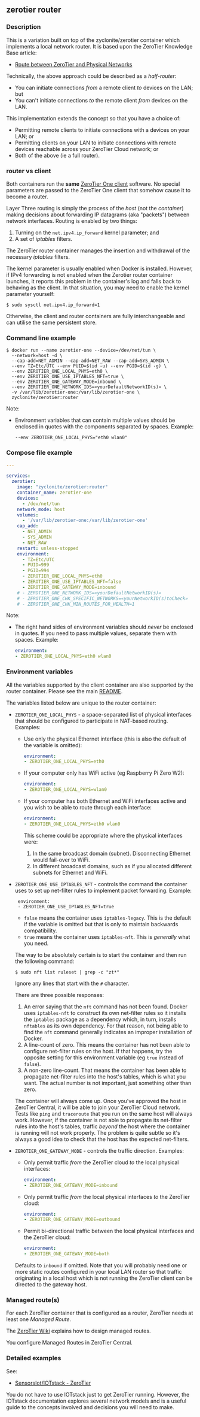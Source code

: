 ## zerotier router

### Description

This is a variation built on top of the zyclonite/zerotier container which implements a local network router. It is based upon the ZeroTier Knowledge Base article:

* [Route between ZeroTier and Physical Networks](https://docs.zerotier.com/route-between-phys-and-virt/)

Technically, the above approach could be described as a *half-router*:

* You can initiate connections *from* a remote client *to* devices on the LAN; but
* You can't initiate connections *to* the remote client *from* devices on the LAN.

This implementation extends the concept so that you have a choice of:

* Permitting remote clients to initiate connections with a devices on your LAN; or
* Permitting clients on your LAN to initiate connections with remote devices reachable across your ZeroTier Cloud network; or
* Both of the above (ie a full router).

### router vs client

Both containers run the **same** [ZeroTier One client](https://github.com/zerotier/ZeroTierOne) software. No special parameters are passed to the ZeroTier One client that somehow cause it to become a router.

Layer Three routing is simply the process of the *host* (not the *container*) making decisions about forwarding IP datagrams (aka "packets") between network interfaces. Routing is enabled by two things:

1. Turning on the `net.ipv4.ip_forward` kernel parameter; and
2. A set of *iptables* filters.

The ZeroTier router container manages the insertion and withdrawal of the necessary *iptables* filters.

The kernel parameter is usually enabled when Docker is installed. However, if IPv4 forwarding is not enabled when the Zerotier router container launches, it reports this problem in the container's log and falls back to behaving as the client. In that situation, you may need to enable the kernel parameter yourself:

```
$ sudo sysctl net.ipv4.ip_forward=1
```

Otherwise, the client and router containers are fully interchangeable and can utilise the same persistent store.

### Command line example

``` console
$ docker run --name zerotier-one --device=/dev/net/tun \
  --network=host -d \
  --cap-add=NET_ADMIN --cap-add=NET_RAW --cap-add=SYS_ADMIN \
  --env TZ=Etc/UTC --env PUID=$(id -u) --env PGID=$(id -g) \
  --env ZEROTIER_ONE_LOCAL_PHYS=eth0 \
  --env ZEROTIER_ONE_USE_IPTABLES_NFT=true \
  --env ZEROTIER_ONE_GATEWAY_MODE=inbound \
  --env ZEROTIER_ONE_NETWORK_IDS=«yourDefaultNetworkID(s)» \
  -v /var/lib/zerotier-one:/var/lib/zerotier-one \
  zyclonite/zerotier:router
```

Note:

* Environment variables that can contain multiple values should be enclosed in quotes with the components separated by spaces. Example:

	``` console
	--env ZEROTIER_ONE_LOCAL_PHYS="eth0 wlan0"
	``` 

### Compose file example

``` yaml
---

services:
  zerotier:
    image: "zyclonite/zerotier:router"
    container_name: zerotier-one
    devices:
      - /dev/net/tun
    network_mode: host
    volumes:
      - '/var/lib/zerotier-one:/var/lib/zerotier-one'
    cap_add:
      - NET_ADMIN
      - SYS_ADMIN
      - NET_RAW
    restart: unless-stopped
    environment:
      - TZ=Etc/UTC
      - PUID=999
      - PGID=994
      - ZEROTIER_ONE_LOCAL_PHYS=eth0
      - ZEROTIER_ONE_USE_IPTABLES_NFT=false
      - ZEROTIER_ONE_GATEWAY_MODE=inbound
    # - ZEROTIER_ONE_NETWORK_IDS=«yourDefaultNetworkID(s)»
    # - ZEROTIER_ONE_CHK_SPECIFIC_NETWORKS=«yourNetworkID(s)toCheck»
    # - ZEROTIER_ONE_CHK_MIN_ROUTES_FOR_HEALTH=1
```

Note:

* The right hand sides of environment variables should *never* be enclosed in quotes.   If you need to pass multiple values, separate them with spaces. Example:

	``` yaml
	environment:
	- ZEROTIER_ONE_LOCAL_PHYS=eth0 wlan0
	``` 

### Environment variables

All the variables supported by the client container are also supported by the router container. Please see the main [README](./README.md).

The variables listed below are unique to the router container:

* `ZEROTIER_ONE_LOCAL_PHYS` - a space-separated list of physical interfaces that should be configured to participate in NAT-based routing. Examples:

	- Use only the physical Ethernet interface (this is also the default of the variable is omitted):

		``` yaml
		environment:
		- ZEROTIER_ONE_LOCAL_PHYS=eth0
		```

	- If your computer only has WiFi active (eg Raspberry Pi Zero W2):

		``` yaml
		environment:
		- ZEROTIER_ONE_LOCAL_PHYS=wlan0
		```

	- If your computer has both Ethernet and WiFi interfaces active and you wish to be able to route through each interface:

		``` yaml
		environment:
		- ZEROTIER_ONE_LOCAL_PHYS=eth0 wlan0
		```

		This scheme could be appropriate where the physical interfaces were:

		1. In the same broadcast domain (subnet). Disconnecting Ethernet would fail-over to WiFi.
		2. In different broadcast domains, such as if you allocated different subnets for Ethernet and WiFi.

* `ZEROTIER_ONE_USE_IPTABLES_NFT` - controls the command the container uses to set up net-filter rules to implement packet forwarding. Example:

	```
	 environment:
	 - ZEROTIER_ONE_USE_IPTABLES_NFT=true
	```

	* `false` means the container uses `iptables-legacy`. This is the default if the variable is omitted but that is only to maintain backwards compatibility.
	* `true` means the container uses `iptables-nft`. This is *generally* what you need.

	The way to be absolutely certain is to start the container and then run the following command:

	``` console
	$ sudo nft list ruleset | grep -c "zt*"
	```

	Ignore any lines that start with the `#` character.

	There are three possible responses:

	1. An error saying that the `nft` command has not been found. Docker uses `iptables-nft` to construct its own net-filter rules so it installs the `iptables` package as a dependency which, in turn, installs `nftables` as its own dependency. For that reason, not being able to find the `nft` command generally indicates an improper installation of Docker.
	2. A line-count of zero. This means the container has not been able to configure net-filter rules on the host. If that happens, try the opposite setting for this environment variable (eg `true` instead of `false`).
	3. A non-zero line-count. That means the container has been able to propagate net-filter rules into the host's tables, which is what you want. The actual number is not important, just something other than zero.

	The container will always come up. Once you've approved the host in ZeroTier Central, it will be able to join your ZeroTier Cloud network. Tests like `ping` and `traceroute` that you run on the same host will always work. However, if the container is not able to propagate its net-filter rules into the host's tables, traffic *beyond* the host where the container is running will not work properly. The problem is quite subtle so it's always a good idea to check that the host has the expected net-filters.

* `ZEROTIER_ONE_GATEWAY_MODE` - controls the traffic direction. Examples:

	- Only permit traffic *from* the ZeroTier cloud *to* the local physical interfaces:

		``` yaml
		environment:
		- ZEROTIER_ONE_GATEWAY_MODE=inbound
		```

	- Only permit traffic *from* the local physical interfaces *to* the ZeroTier cloud:

		``` yaml
		environment:
		- ZEROTIER_ONE_GATEWAY_MODE=outbound
		```

	- Permit bi-directional traffic between the local physical interfaces and the ZeroTier cloud:

		``` yaml
		environment:
		- ZEROTIER_ONE_GATEWAY_MODE=both
		```

	Defaults to `inbound` if omitted. Note that you will probably need one or more static routes configured in your local LAN router so that traffic originating in a local host which is not running the ZeroTier client can be directed to the gateway host.

### Managed route(s)

For each ZeroTier container that is configured as a router, ZeroTier needs at least one *Managed Route*.

The [ZeroTier Wiki](https://docs.zerotier.com/route-between-phys-and-virt/#configure-the-zerotier-managed-route) explains how to design managed routes.

You configure Managed Routes in ZeroTier Central.

### Detailed examples

See:

* [SensorsIot/IOTstack - ZeroTier](https://sensorsiot.github.io/IOTstack/Containers/ZeroTier/)

You do not have to use IOTstack just to get ZeroTier running. However, the IOTstack documentation explores several network models and is a useful guide to the concepts involved and decisions you will need to make.

